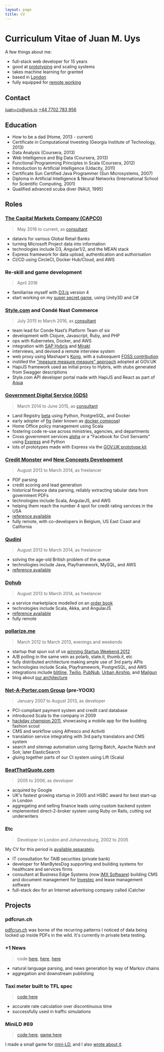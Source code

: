 ```yaml
---
layout: page
title: CV
---
```


# Curriculum Vitae of Juan M. Uys

A few things about me:

- full-stack web developer for 15 years
- good at [prototyping](https://opyate.com/tag/hackathon/) and scaling systems
- takes machine learning for granted
- based in [London](https://www.google.co.uk/maps/place/London+N21)
- fully equipped for [remote working](https://opyate.com/2016/10/17/my-new-home-office/)

## Contact

[juan+cv@uys.io](mailto:juan+cv@uys.io)
[+44 7702 783 956](tel:+447702783956)

## Education

- How to be a dad (Home, 2013 - current)
- Certificate in Computational Investing (Georgia Institute of Technology, 2013)
- Data Analysis (Coursera, 2013)
- Web Intelligence and Big Data (Coursera, 2013)
- Functional Programming Principles in Scala (Coursera, 2012)
- Introduction to Artificial Intelligence (Udacity, 2011)
- Certificate Sun Certified Java Programmer (Sun Microsystems, 2007)
- Diploma in Artificial Intelligence & Neural Networks (International School for Scientific Computing, 2001)
- Qualified advanced scuba diver (NAUI, 1995)

## Roles

### [The Capital Markets Company (CAPCO)](http://capco.com/)

> May 2016 to current, as [consultant](https://uys.io)

- datavis for various Global Retail Banks
- turning Microsoft Project data into information
- technologies include D3, Angular1/2, and the MEAN stack
- Express framework for data upload, authentication and authorisation
- CI/CD using CircleCI, Docker Hub/Cloud, and AWS

### Re-skill and game development

> April 2016

- familiarise myself with [D3.js](https://d3js.org/) version 4
- start working on my [super secret game](https://opyate.com/tag/gamedev/), using Unity3D and C#

### [Style.com](https://www.style.com/) and Condé Nast Commerce

> July 2015 to March 2016, as [consultant](https://uys.io)

- team lead for Conde Nast’s Platform Team of six
- development with Clojure, Javascript, Ruby, and PHP
- ops with Kubernetes, Docker, and AWS
- integration with [SAP Hybris](https://www.hybris.com/en/) and [Mirakl](https://www.mirakl.com/)
- interviews, and devised a remote interview system
- web proxy using Mashape's [Kong](https://getkong.org), with a subsequent [FOSS contribution](https://github.com/Mashape/kong/pull/1094)
- instilled the ["measure measure measure" approach](https://www.gov.uk/performance) adopted at GOV.UK
- HapiJS framework used as initial proxy to Hybris, with stubs generated from Swagger descriptions
- Style.com API developer portal made with HapiJS and React as part of [Aqua](https://github.com/opyate/aqua)

### [Government Digital Service (GDS)](https://gds.blog.gov.uk/)

> March 2014 to June 2015, as [consultant](https://uys.io)

- Land Registry [beta](https://www.gov.uk/service-manual/agile-delivery/how-the-beta-phase-works) using Python, PostgreSQL, and Docker
- early adopter of [fig](http://www.fig.sh/) (later known as [docker compose](https://docs.docker.com/compose/))
- Home Office policy management using Scala
- fostering code re-use across ministries, agencies, and departments
- Cross government services [alpha](https://www.gov.uk/service-manual/agile-delivery/how-the-alpha-phase-works) or a "Facebook for Civil Servants" using [Express](http://expressjs.com/) and Python
- lots of prototypes made with Express via the [GOV.UK prototype kit](https://github.com/alphagov/govuk_prototype_kit)

### [Credit Monster](https://creditmonster.com/) and [New Concepts Development](http://newconceptscompany.com/)

> August 2013 to March 2014, as freelancer

- PDF parsing
- credit scoring and lead generation
- historical finance data parsing, reliably extracting tabular data from government PDFs
- technologies include Scala, AngularJS, and AWS
- helping them reach the number 4 spot for credit rating services in the USA
- [reference available](https://cdn.opyate.com/references/CreditMonster.pdf)
- fully remote, with co-developers in Belgium, US East Coast and California

### [Qudini](https://www.qudini.com/)

> August 2013 to March 2014, as freelancer

- solving the age-old British problem of the queue
- technologies include Java, Playframework, MySQL, and AWS
- [reference available](https://cdn.opyate.com/references/Qudini.pdf)

### [Dohub](http://dohubenterprise.com/)

> August 2013 to March 2014, as freelancer

- a service marketplace modelled on an [order book](https://en.wikipedia.org/wiki/Order_book_(trading))
- technologies include Scala, Akka, and AngularJS
- [reference available](https://cdn.opyate.com/references/Dohub.pdf)
- fully remote

### [pollarize.me](https://opyate.com/2013/07/19/failed-startup-2/)

> March 2012 to March 2013, evenings and weekends

- startup that spun out of us [winning Startup Weekend 2012](https://opyate.com/2012/03/25/we-won-startup-weekend/)
- A/B polling in the same vein as polarb, state.it, thumb.it, etc
- fully distributed architecture making ample use of 3rd party APIs
- technologies include Scala, Playframework, PostgreSQL, and AWS
- integrations include [blitline](https://www.blitline.com/v3/home), [Twilio](https://www.twilio.com/), [PubNub](https://www.pubnub.com/), [Urban Airship](https://www.urbanairship.com/), and [Mailgun](https://www.mailgun.com/)
- blog about [our architecture](https://opyate.com/2012/11/20/pollarize-architecture-at-a-glance/)

### [Net-A-Porter.com Group](https://www.net-a-porter.com/) (pre-YOOX)

> January 2007 to August 2013, as developer

- PCI-compliant payment system and credit card database
- introduced Scala to the company in 2009
- [hackday champion 2011](https://opyate.com/2011/04/22/we-won-net-a-porter-hack-day/), showcasing a mobile app for the budding fashion scout
- CMS and workflow using Alfresco and Activiti
- translation service integrating with 3rd party translators and CMS system
- search and sitemap automation using Spring Batch, Apache Nutch and Solr, later ElasticSearch
- gluing together parts of our CI system using Lift (Scala)

### [BeatThatQuote.com](https://www.beatthatquote.com/)

> 2005 to 2006, as developer

- acquired by Google
- UK's fastest growing startup in 2005 and HSBC award for best start-up in London
- aggregating and selling finance leads using custom backend system
- implemented direct-2-broker system using Ruby on Rails, cutting out underwriters

### Etc

> Developer in London and Johannesburg, 2002 to 2005

My CV for this period is [available separately](https://cdn.opyate.com/cv/JuanUysCV-2002-2005.doc).

- IT consultation for TAIB securities (private bank)
- developer for ManBytesDog supporting and building systems for healthcare and services firms
- consultant at Business Edge Systems (now [IMX Software](http://imxsoftware.com/)) building CMS and document management for [Investec](https://www.investec.co.za) and lease management software
- full-stack dev for an Internet advertising company called iCatcher

## Projects

### pdfcrun.ch

[pdfcrun.ch](https://pdfcrun.ch/) was borne of the recurring patterns I noticed of data being locked up inside PDFs in the wild. It's currently in private beta testing.

### +1 News

> code [here](https://github.com/opyate/plusonenews), [here](https://github.com/opyate/beingjohnmarkovic), [here](https://github.com/opyate/linkbaiter)

- natural language parsing, and news generation by way of Markov chains
- aggregation and downstream publishing

### Taxi meter built to TFL spec

> [code here](https://github.com/opyate/taximeter)

- accurate rate calculation over discontinuous time
- successfully used in traffic simulations

### MiniLD \#69

> [code here](https://github.com/opyate/minild69), [game here](http://cdn.opyate.com/projects/ld69/)

I made a small game for [mini-LD](http://ludumdare.com/), and I also [wrote about it](https://opyate.com/2016/07/26/mini-ludum-dare-69/).
